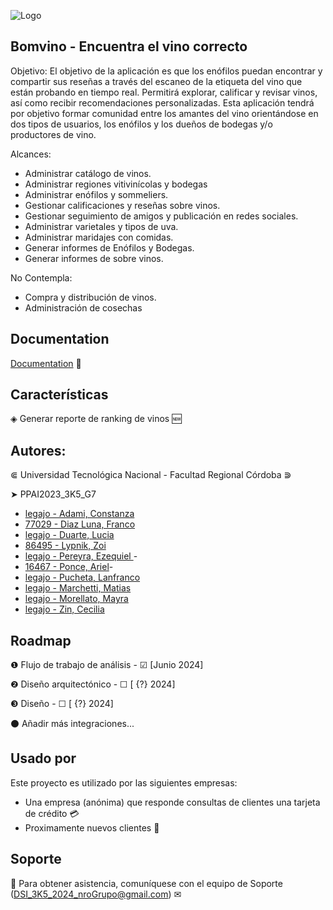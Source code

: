 ﻿![Logo](https://scontent.fcor2-2.fna.fbcdn.net/v/t39.30808-6/312049349_515491410585029_6223947848301125492_n.jpg?_nc_cat=105&ccb=1-7&_nc_sid=5f2048&_nc_eui2=AeGWXnZ_p7qk2-Q97OhG6ljGwxiaEPZotKTDGJoQ9mi0pIzLh4ed9nEL9JRDoOOoGlF5SzotScNdxiIEDQG7WDjt&_nc_ohc=YPz74X4LvJ0Q7kNvgEYU1ur&_nc_ht=scontent.fcor2-2.fna&oh=00_AYCN-crbUb6ttTBYK7SBMlwOaPKRm9B04NH2csia02uO7w&oe=665589F4)


## Bomvino - Encuentra el vino correcto

Objetivo:
El objetivo de la aplicación es que los enófilos puedan encontrar y compartir sus reseñas a través del escaneo de la etiqueta del vino que están probando en tiempo real. Permitirá explorar, calificar y revisar vinos, así como recibir recomendaciones personalizadas. Esta aplicación tendrá por objetivo formar comunidad entre los amantes del vino orientándose en dos tipos de usuarios, los enófilos y los dueños de bodegas y/o productores de vino.

Alcances:
- Administrar catálogo de vinos.
- Administrar regiones vitivinícolas y bodegas
- Administrar enófilos y sommeliers.
- Gestionar calificaciones y reseñas sobre vinos.
- Gestionar seguimiento de amigos y publicación en redes sociales.
- Administrar varietales y tipos de uva.
- Administrar maridajes con comidas.
- Generar informes de Enófilos y Bodegas.
- Generar informes de sobre vinos.

No Contempla:
- Compra y distribución de vinos.
- Administración de cosechas


## Documentation

[Documentation](https://linktodocumentation) 📄


## Características

◈ Generar reporte de ranking de vinos 🆕


## Autores:

⋐ Universidad Tecnológica Nacional - Facultad Regional Córdoba ⋑

➤ PPAI2023_3K5_G7
- [legajo -	Adami, Constanza](https://www.github.com/CotyAdami)
- [77029 -	Diaz Luna, Franco](https://www.github.com/FrancoDiazLuna)
- [legajo -	Duarte, Lucia](https://www.github.com/luciaduarte12)
- [86495 - Lypnik, Zoi](https://www.github.com/ZoiLyp)
- [legajo -	Pereyra, Ezequiel ](https://www.github.com/EzePCba)- 
- [16467 -	Ponce, Ariel](https://www.github.com/narielponce)- 
- [legajo -	Pucheta, Lanfranco](https://www.github.com/Lann206)
- [legajo -	Marchetti, Matias ](https://www.github.com/Matiash96)
- [legajo -	Morellato, Mayra](https://www.github.com/MayraMorellato)  
- [legajo -	Zin, Cecilia ](https://www.github.com/CeciliaZin)


## Roadmap

❶ Flujo de trabajo de análisis - ☑ [Junio 2024]

❷ Diseño arquitectónico - ☐ [ {?} 2024]

❸ Diseño - ☐ [ {?} 2024]

⚫ Añadir más integraciones...


## Usado por

Este proyecto es utilizado por las siguientes empresas:
- Una empresa (anónima) que responde consultas de clientes una tarjeta de crédito 💳
- Proximamente nuevos clientes 🔎


## Soporte

🤖 Para obtener asistencia, comuníquese con el equipo de Soporte (DSI_3K5_2024_nroGrupo@gmail.com) ✉
